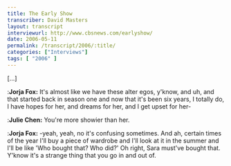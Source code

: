 ```yaml
---
title: The Early Show
transcriber: David Masters
layout: transcript
interviewurl: http://www.cbsnews.com/earlyshow/
date: 2006-05-11
permalink: /transcript/2006/:title/
categories: ["Interviews"]
tags: [ "2006" ]
---
```


[...]

:**Jorja Fox:** It's almost like we have these alter egos, y'know, and uh, and that started back in season one and now that it's been six years, I totally do, I have hopes for her, and dreams for her, and I get upset for her-

:**Julie Chen:** You're more showier than her.

:**Jorja Fox:** -yeah, yeah, no it's confusing sometimes. And ah, certain times of the year I'll buy a piece of wardrobe and I'll look at it in the summer and I'll be like 'Who bought that? Who did?' Oh right, Sara must've bought that. Y'know it's a strange thing that you go in and out of.
